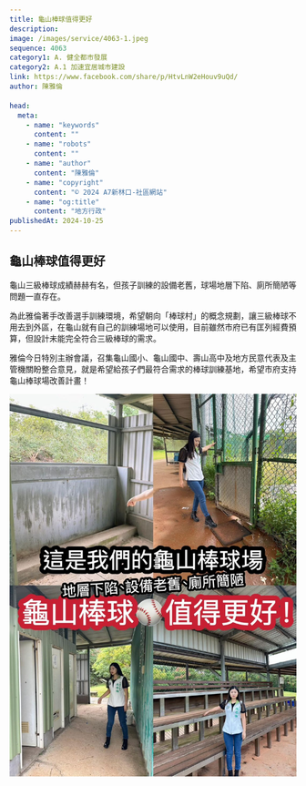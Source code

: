 ```yaml
---
title: 龜山棒球值得更好
description:
image: /images/service/4063-1.jpeg
sequence: 4063
category1: A. 健全都市發展
category2: A.1 加速宜居城市建設
link: https://www.facebook.com/share/p/HtvLnW2eHouv9uQd/
author: 陳雅倫

head:
  meta:
    - name: "keywords"
      content: ""
    - name: "robots"
      content: ""
    - name: "author"
      content: "陳雅倫"
    - name: "copyright"
      content: "© 2024 A7新林口-社區網站"
    - name: "og:title"
      content: "地方行政"
publishedAt: 2024-10-25
---
```


## 龜山棒球值得更好

龜山三級棒球成績赫赫有名，但孩子訓練的設備老舊，球場地層下陷、廁所簡陋等問題一直存在。

為此雅倫著手改善選手訓練環境，希望朝向「棒球村」的概念規劃，讓三級棒球不用去到外區，在龜山就有自己的訓練場地可以使用，目前雖然市府已有匡列經費預算，但設計未能完全符合三級棒球的需求。

雅倫今日特別主辦會議，召集龜山國小、龜山國中、壽山高中及地方民意代表及主管機關盼整合意見，就是希望給孩子們最符合需求的棒球訓練基地，希望市府支持龜山棒球場改善計畫！

![s4063-1.jpeg](/images/service/s4063-1.jpeg)
